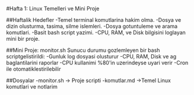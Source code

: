#Hafta 1: Linux Temelleri ve Mini Proje

##Haftalik Hedefler
-Temel terminal komutlarina hakim olma.
-Dosya ve dizin olusturma, tasima, silme islemleri.
-Dosya gotuntuleme ve arama komutlari.
-Basit bash script yazimi.
-CPU, RAM, ve Disk bilgisini loglayan mini bir proje.

##Mini Proje: monitor.sh
Sunucu durumu gozlemleyen bir bash scriptgelistirildi:
-Gunluk log dosyasi olusturur
-CPU, RAM, Disk ve ag baglantilarini raporlar
-CPU kullanimi %80'in uzerindeyse uyari verir
-Cron ile otomatiklestirilebilir

##Dosyalar
-monitor.sh -> Proje scripti
-komutlar.md ->Temel Linux komutlari ve notlarim

